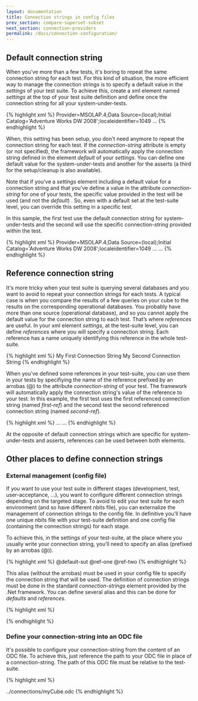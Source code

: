 ```yaml
---
layout: documentation
title: Connection strings in config files
prev_section: compare-superset-subset
next_section: connection-providers
permalink: /docs/connection-configuration/
---
```

## Default connection string

When you’ve more than a few tests, it's boring to repeat the same connection string for each test. For this kind of situation, the more efficient way to manage the connection strings is to specify a default value in the *settings* of your test suite. To achieve this, create a xml element named *settings* at the top of your test suite definition and define once the connection string for all your system-under-tests.

{% highlight xml %}
<testSuite name="The Query TestSuite" xmlns="http://NBi/TestSuite">
  <settings>
    <default apply-to="system-under-test">
      <connection-string>Provider=MSOLAP.4;Data Source=(local);Initial Catalog='Adventure Works DW 2008';localeidentifier=1049</connection-string>
    </default>
  </settings>
  <test name="...">
    ...
  </test>
</testSuite>
{% endhighlight %}

When, this setting has been setup, you don't need anymore to repeat the connection string for each test. If the *connection-string* attribute is empty (or not specified), the framework will automatically apply the connection string defined in the element *default* of your *settings*. You can define one default value for the system-under-tests and another for the asserts (a third for the setup/cleanup is also available).

Note that if you’ve a *settings* element including a default value for a connection string and that you’ve define a value in the attribute *connection-string* for one of your tests, the specific value provided in the test will be used (and not the *default*) . So, even with a default set at the test-suite level, you can override this setting in a specific test.

In this sample, the first test use the default connection string for system-under-tests and the second will use the specific connection-string provided within the test.

{% highlight xml %}
<testSuite name="The Query TestSuite" xmlns="http://NBi/TestSuite">
  <settings>
    <default apply-to="system-under-test">
      <connection-string>Provider=MSOLAP.4;Data Source=(local);Initial Catalog='Adventure Works DW 2008';localeidentifier=1049</connection-string>
    </default>
  </settings>
  <test name="'Reseller Order Count' by year before 2006 (csv) on 2008" uid="0001">
    <system-under-test>
      <result-set>
        <query>
        	...
        </query>
      </result-set>
    </system-under-test>
    <assert>
      <equal-to>
        <result-set file="ResellerOrderCountByYearBefore2006.csv"/>
      </equal-to>
    </assert>
  </test>
  <test name="'Reseller Order Count' by year before 2006 (csv) on 2012" uid="0001">
    <system-under-test>
      <result-set>
        <query connection-string="Provider=MSOLAP.4;Data Source=(local);Initial Catalog='Adventure Works DW 2012';">
          ...
        </query>
      </result-set>
    </system-under-test>
    <assert>
      <equal-to>
        <result-set file="ResellerOrderCountByYearBefore2006.csv"/>
      </equal-to>
    </assert>
  </test>
</testSuite>
{% endhighlight %}

## Reference connection string

It's more tricky when your test suite is querying several databases and you want to avoid to repeat your connection strings for each tests. A typical case is when you compare the results of a few queries on your cube to the results on the corresponding operational databases. You probably have more than one source (operational database), and so you cannot apply the default value for the connection string to each test. That’s where *references* are useful. In your xml element *settings*, at the test-suite level, you can define *references* where you will specify a connection string. Each reference has a name uniquely identifying this reference in the whole test-suite.

{% highlight xml %}
<settings>
  <reference name="first-ref">
    <connection-string>My First Connection String</connection-string>
  </reference>
  <reference name="second-ref">
    <connection-string>My Second Connection String</connection-string>
  </reference>
</settings>
{% endhighlight %}

When you’ve defined some references in your test-suite, you can use them in your tests by specifiying the name of the reference prefixed by an arrobas (@) to the attribute *connection-string* of your test. The framework will automatically apply the connection string's value of the reference to your test. In this example, the first test uses the first referenced connection string (named *first-ref*) and the second test the second referenced connection string (named *second-ref*).

{% highlight xml %}
<test name="'Reseller Order Count' by year before 2006 (csv) on 2008" uid="0001">
  <system-under-test>
    <result-set>
      <query connection-string="@first-ref">
         ...
      </query>
    </result-set>
  </system-under-test>
  <assert>
    <equal-to>
      <result-set file="ResellerOrderCountByYearBefore2006.csv"/>
    </equal-to>
  </assert>
</test>
<test name="'Reseller Order Count' by year before 2006 (csv) on 2012" uid="0001">
  <system-under-test>
    <execution>
      <query connection-string="@second-ref">
       ...
      </query>
    </execution>
  </system-under-test>
  <assert>
    <equal-to>
      <result-set file="ResellerOrderCountByYearBefore2006.csv"/>
    </equalTo>
  </assert>
</test>
{% endhighlight %}

At the opposite of default connection strings which are specific for system-under-tests and asserts, references can be used between both elements.

## Other places to define connection strings

### External management (config file)

If you want to use your test suite in different stages (development, test, user-acceptance, …), you want to configure different connection strings depending on the targeted stage.  To avoid to edit your test suite for each environment (and so have different nbits file), you can externalize the management of connection strings to the config file. In definitive you’ll have one unique nbits file with your test-suite definition and one config file (containing the connection strings) for each stage.

To achieve this, in the settings of your test-suite, at the place where you usually write your connection string, you’ll need to specify an alias (prefixed by an arrobas (@)).

{% highlight xml %}
<settings>
  <default apply-to="system-under-test">
    <connection-string>@default-sut</connection-string>
  </default>
  <reference name="first-ref">
    <connection-string>@ref-one</connection-string>
  </reference>
  <reference name="second-ref">
    <connection-string>@ref-two</connection-string>
  </reference>
</settings>
{% endhighlight %}

This alias (without the arrobas) must be used in your config file to specify the connection string that will be used. The definition of connection strings must be done in the standard *connection-strings* element provided by the .Net framework. You can define several alias and this can be done for *defaults* and *references*.

{% highlight xml %}
<?xml version="1.0" encoding="utf-8" ?>
<configuration>
  <configSections>
    <section name="nbi" type="NBi.NUnit.Runtime.NBiSection, NBi.NUnit.Runtime"/>
  </configSections>
  <nbi testSuite="SubDirectory\myTestSuite.nbits"/>
  <connection-strings>
    <clear />
    <add name="def-sut"
      connection-string="..." />
    <add name="ref-one"
      connection-string="..." />
    <add name="ref-two"
      connection-string="..." />
  </connection-strings>
</configuration>
{% endhighlight %}

### Define your connection-string into an ODC file

It's possible to configure your connection-string from the content of an ODC file. To achieve this, just reference the path to your ODC file in place of a connection-string. The path of this ODC file must be relative to the test-suite.

{% highlight xml %}
<?xml version="1.0" encoding="utf-8" ?>
<settings>
  <default apply-to="system-under-test">
    <connection-string>../connections/myCube.odc</connection-string>
  </default>
</settings>
{% endhighlight %}

